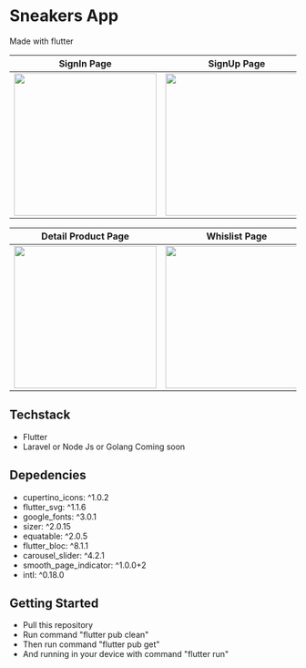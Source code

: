 # Sneakers App

Made with flutter

| SignIn Page      | SignUp Page       | Home Page
|------------|-------------|-------------|
| <img src="https://user-images.githubusercontent.com/56949781/219943281-bbb55071-85a2-455d-ab27-4e020ce8ae2c.jpg" width="250"> | <img src="https://user-images.githubusercontent.com/56949781/219943403-54512c1a-8b88-42bb-9a6e-96393805cbb8.jpg" width="250"> | <img src="https://user-images.githubusercontent.com/56949781/219943526-ba3bd5c5-f00c-4e8c-b441-5580b60d439e.jpg" width="250">

| Detail Product Page       | Whislist Page       | Detail Chat Page
|------------|------------|------------
| <img src="https://user-images.githubusercontent.com/56949781/219943648-fd731f7f-6c0d-4049-a894-3ecc1476e3a7.jpg" width="250"> | <img src="https://user-images.githubusercontent.com/56949781/219943895-4cd6936f-298c-4580-9023-65310af41095.jpg" width="250"> | <img src="https://user-images.githubusercontent.com/56949781/219944042-2f7f7359-d037-4dc2-8ecb-4e547d331c01.jpg" width="250">

## Techstack
- Flutter
- Laravel or Node Js or Golang Coming soon

## Depedencies
- cupertino_icons: ^1.0.2
- flutter_svg: ^1.1.6
- google_fonts: ^3.0.1
- sizer: ^2.0.15
- equatable: ^2.0.5
- flutter_bloc: ^8.1.1
- carousel_slider: ^4.2.1
- smooth_page_indicator: ^1.0.0+2
- intl: ^0.18.0

## Getting Started
- Pull this repository
- Run command "flutter pub clean"
- Then run command "flutter pub get"
- And running in your device with command "flutter run"
